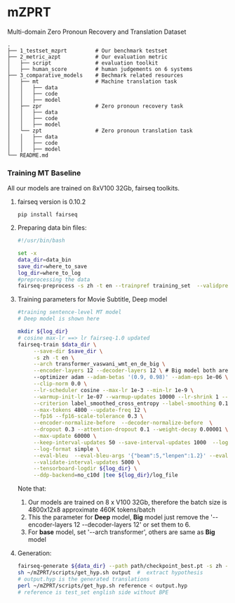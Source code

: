 # mZPRT

Multi-domain Zero Pronoun Recovery and Translation Dataset

    .
    ├── 1_testset_mzprt         # Our benchmark testset
    ├── 2_metric_azpt           # Our evaluation metric
    │   ├── script              # evaluation toolkit
    │   ├── human_score         # human judgements on 6 systems
    ├── 3_comparative_models    # Bechmark related resources
    │   ├── mt                  # Machine translation task
    │   │   ├── data
    │   │   ├── code
    │   │   ├── model
    │   ├── zpr                 # Zero pronoun recovery task
    │   │   ├── data
    │   │   ├── code
    │   │   ├── model
    │   └── zpt                 # Zero pronoun translation task
    │   │   ├── data
    │   │   ├── code
    │   │   ├── model
    └── README.md



### Training MT Baseline

All our models are trained on 8xV100 32Gb, fairseq toolkits.

1. fairseq version is 0.10.2

   ```
   pip install fairseq 
   ```

2. Preparing data bin files:

   ```bash
   #!/usr/bin/bash
   
   set -x
   data_dir=data_bin
   save_dir=where_to_save
   log_dir=where_to_log
   #preprocessing the data
   fairseq-preprocess -s zh -t en --trainpref training_set  --validpref valid_set --testpref test_set --destdir ${data_dir} --workers 20 
   ```

3. Training parameters for Movie Subtitle, Deep model

   ```bash
   #training sentence-level MT model
   # Deep model is shown here
   
   mkdir ${log_dir}
   # cosine max-lr ==> lr fairseq-1.0 updated
   fairseq-train $data_dir \
        --save-dir $save_dir \
        -s zh -t en \
        --arch transformer_vaswani_wmt_en_de_big \
        --encoder-layers 12 --decoder-layers 12 \ # Big model both are 6
        --optimizer adam --adam-betas '(0.9, 0.98)' --adam-eps 1e-06 \
        --clip-norm 0.0 \
        --lr-scheduler cosine --max-lr 1e-3 --min-lr 1e-9 \
        --warmup-init-lr 1e-07 --warmup-updates 10000 --lr-shrink 1 --lr-period-updates 50000 \
        --criterion label_smoothed_cross_entropy --label-smoothing 0.1 \
        --max-tokens 4800 --update-freq 12 \
        --fp16 --fp16-scale-tolerance 0.3 \
        --encoder-normalize-before  --decoder-normalize-before  \
        --dropout 0.3 --attention-dropout 0.1 --weight-decay 0.00001 \
        --max-update 60000 \
        --keep-interval-updates 50 --save-interval-updates 1000  --log-interval 100 --no-epoch-checkpoints \
        --log-format simple \
        --eval-bleu  --eval-bleu-args '{"beam":5,"lenpen":1.2}' --eval-bleu-remove-bpe \
        --validate-interval-updates 5000 \
        --tensorboard-logdir ${log_dir} \
        --ddp-backend=no_c10d |tee ${log_dir}/log_file
   ```
   
   Note that:
   
   1.  Our models are trained on 8 x V100 32Gb, therefore the batch size is 4800x12x8 approximate 460K tokens/batch
   2.  This the parameter for **Deep** model, **Big** model just remove the '--encoder-layers 12 --decoder-layers 12' or set them to 6.
   3.  For **base** model, set '--arch transformer', others are same as **Big** model
   
4. Generation:

   ```bash
   fairseq-generate ${data_dir} --path path/checkpoint_best.pt -s zh -t en --lenpen 1.2 --remove-bpe --beam 5 > output
   sh ~/mZPRT/scripts/get_hyp.sh output  #  extract hypothesis
   # output.hyp is the generated translations
   perl ~/mZPRT/scripts/get_hyp.sh reference < output.hyp
   # reference is test_set english side without BPE
   ```

   


